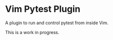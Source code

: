 # Vim Pytest Plugin

A plugin to run and control pytest from inside Vim.

This is a work in progress.
